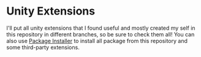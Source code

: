 # Unity Extensions

I'll put all unity extensions that I found useful and mostly created my self in this repository in different branches, so be sure to check them all!
You can also use [Package Installer] to install all package from this repository and some third-party extensions.

[Package Installer]: https://github.com/NateArasti/UnityExtensions/tree/UnityExtensions-PackagesInstaller
